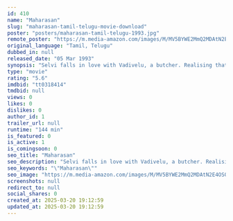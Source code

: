 ```yaml
---
id: 410
name: "Maharasan"
slug: "maharasan-tamil-telugu-movie-download"
poster: "posters/maharasan-tamil-telugu-1993.jpg"
remote_poster: "https://m.media-amazon.com/images/M/MV5BYWE2MmQ2MDAtN2E4OS00MjIzLWE5OTQtMWNlZGNlMjA5ZDk5XkEyXkFqcGdeQXVyODk4ODEyMjk@._V1_SX300.jpg"
original_language: "Tamil, Telugu"
dubbed_in: null
released_date: "05 Mar 1993"
synopsis: "Selvi falls in love with Vadivelu, a butcher. Realising that Vadivelu has to get his sister married first, Selvi helps him to find an ideal life partner for his sister."
type: "movie"
rating: "5.6"
imdbid: "tt0318414"
tmdbid: null
views: 0
likes: 0
dislikes: 0
author_id: 1
trailer_url: null
runtime: "144 min"
is_featured: 0
is_active: 1
is_comingsoon: 0
seo_title: "Maharasan"
seo_description: "Selvi falls in love with Vadivelu, a butcher. Realising that Vadivelu has to get his sister married first, Selvi helps him to find an ideal life partner for his sister."
seo_keywords: "\"Maharasan\""
seo_image: "https://m.media-amazon.com/images/M/MV5BYWE2MmQ2MDAtN2E4OS00MjIzLWE5OTQtMWNlZGNlMjA5ZDk5XkEyXkFqcGdeQXVyODk4ODEyMjk@._V1_SX300.jpg"
screenshots: null
redirect_to: null
social_shares: 0
created_at: 2025-03-20 19:12:59
updated_at: 2025-03-20 19:12:59
---
```


